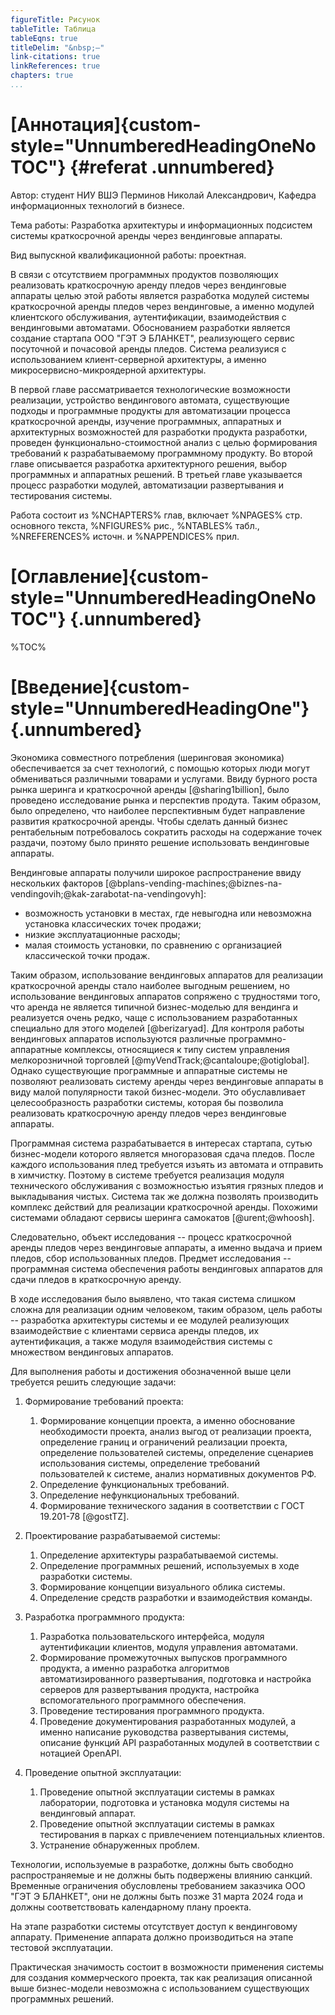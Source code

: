 ```yaml
---
figureTitle: Рисунок
tableTitle: Таблица
tableEqns: true
titleDelim: "&nbsp;–"
link-citations: true
linkReferences: true
chapters: true
...
```


# [Аннотация]{custom-style="UnnumberedHeadingOneNoTOC"} {#referat .unnumbered}

Автор: студент НИУ ВШЭ Перминов Николай Александрович, Кафедра информационных технологий в бизнесе.

Тема работы: Разработка архитектуры и информационных подсистем системы краткосрочной аренды через вендинговые аппараты.

Вид выпускной квалификационной работы: проектная.

В связи с отсутствием программных продуктов позволяющих реализовать краткосрочную аренду пледов через вендинговые аппараты целью этой работы является разработка модулей системы краткосрочной аренды пледов через вендинговые, а именно модулей клиентского обслуживания, аутентификации, взаимодействия с вендинговыми автоматами. Обоснованием разработки является создание стартапа ООО "ГЭТ Э БЛАНКЕТ", реализующего сервис посуточной и почасовой аренды пледов. Система реализуися с использованием клиент-серверной архитектуры, а именно микросервисно-микроядерной архитектуры.

В первой главе рассматривается технологические возможности реализации, устройство вендингового автомата, существующие подходы и программные продукты для автоматизации процесса краткосрочной аренды, изучение программных, аппаратных и архитектурных возможностей для разработки продукта разработки, проведен функционально-стоимостной анализ с целью формирования требований к разрабатываемому программному продукту. Во второй главе описывается разработка архитектурного решения, выбор программных и аппаратных решений. В третьей главе указывается процесс разработки модулей, автоматизации развертывания и тестирования системы.

Работа состоит из %NCHAPTERS% глав, включает %NPAGES% стр. основного текста, %NFIGURES% рис., %NTABLES% табл., %NREFERENCES% источн. и %NAPPENDICES% прил.

# [Оглавление]{custom-style="UnnumberedHeadingOneNoTOC"} {.unnumbered}

%TOC%

# [Введение]{custom-style="UnnumberedHeadingOne"} {.unnumbered}

Экономика совместного потребления (шеринговая экономика) обеспечивается за счет технологий, с помощью которых люди могут обмениваться различными товарами и услугами. Ввиду бурного роста рынка шеринга и краткосрочной аренды [@sharing1billion], было проведено исследование рынка и перспектив продута. Таким образом, было определено, что наиболее перспективным будет направление развития краткосрочной аренды. Чтобы сделать данный бизнес рентабельным потребовалось сократить расходы на содержание точек раздачи, поэтому было принято решение использовать вендинговые аппараты.

Вендинговые аппараты получили широкое распространение ввиду нескольких факторов [@bplans-vending-machines;@biznes-na-vendingovih;@kak-zarabotat-na-vendingovyh]: 

- возможность установки в местах, где невыгодна или невозможна установка классических точек продажи;
- низкие эксплуатационные расходы; 
- малая стоимость установки, по сравнению с организацией классической точки продаж.

Таким образом, использование вендинговых аппаратов для реализации краткосрочной аренды стало наиболее выгодным решением, но использование вендинговых аппаратов сопряжено с трудностями того, что аренда не является типичной бизнес-моделью для вендинга и реализуется очень редко, чаще с использованием разработанных специально для этого моделей [@berizaryad]. Для контроля работы вендинговых аппаратов используются различные программно-аппаратные комплексы, относящиеся к типу систем управления мелкорозничной торговлей [@myVendTrack;@cantaloupe;@otiglobal]. Однако существующие программные и аппаратные системы не позволяют реализовать систему аренды через вендинговые аппараты в виду малой популярности такой бизнес-модели. Это обуславливает целесообразность разработки системы, которая бы позволила реализовать краткосрочную аренду пледов через вендинговые аппараты.

Программная система разрабатывается в интересах стартапа, сутью бизнес-модели которого является многоразовая сдача пледов. После каждого использования плед требуется изъять из автомата и отправить в химчистку. Поэтому в системе требуется реализация модуля технического обслуживания с возможностью изъятия грязных пледов и выкладывания чистых. Система так же должна позволять производить комплекс действий для реализации краткосрочной аренды. Похожими системами обладают сервисы шеринга самокатов [@urent;@whoosh]. 

Следовательно, объект исследования -- процесс краткосрочной аренды пледов через вендинговые аппараты, а именно выдача и прием пледов, сбор использованных пледов. Предмет исследования -- программная система обеспечения работы вендинговых аппаратов для сдачи пледов в краткосрочную аренду.

В ходе исследования было выявлено, что такая система слишком сложна для реализации одним человеком, таким образом, цель работы -- разработка архитектуры системы и ее модулей реализующих взаимодействие с клиентами сервиса аренды пледов, их аутентификация, а также модуля взаимодействия системы с множеством вендинговых аппаратов.
<!-- , их аутентификация и подключение, а также организация автоматической интеграции и развертывания разрабатываемой системы.-->

Для выполнения работы и достижения обозначенной выше цели требуется решить следующие задачи: 

1. Формирование требований проекта:
    1. Формирование концепции проекта, а именно 
    обоснование необходимости проекта, 
    анализ выгод от реализации проекта, 
    определение границ и ограничений реализации проекта, 
    определение пользователей системы, 
    определение сценариев использования системы, 
    определение требований пользователей к системе, 
    анализ нормативных документов РФ.
    1. Определение функциональных требований.
    1. Определение нефункциональных требований.
    1. Формирование технического задания в соответствии с ГОСТ 19.201-78 [@gostTZ].

1. Проектирование разрабатываемой системы:
    1. Определение архитектуры разрабатываемой системы.
    1. Определение программных решений, используемых в ходе разработки системы.
    1. Формирование концепции визуального облика системы.
    1. Определение средств разработки и взаимодействия команды.

1. Разработка программного продукта:
    1. Разработка пользовательского интерфейса, модуля аутентификации клиентов, модуля управления автоматами.
    1. Формирование промежуточных выпусков программного продукта, а именно 
    разработка алгоритмов автоматизированного развертывания,
    подготовка и настройка серверов для развертывания продукта,
    настройка вспомогательного программного обеспечения.
    1. Проведение тестирования программного продукта.
    1. Проведение документирования разработанных модулей, а именно
    написание руководства развертывания системы,
    описание функций API разработанных модулей в соответствии с нотацией OpenAPI.

1. Проведение опытной эксплуатации:
    1. Проведение опытной эксплуатации системы в рамках лаборатории, подготовка и установка модуля системы на вендинговый аппарат.
    1. Проведение опытной эксплуатации системы в рамках тестирования в парках с привлечением потенциальных клиентов.
    1. Устранение обнаруженных проблем.

Технологии, используемые в разработке, должны быть свободно распространяемые и не должны быть подвержены влиянию санкций. Временные ограничения обусловлены требованием заказчика ООО "ГЭТ Э БЛАНКЕТ", они не должны быть позже 31 марта 2024 года и должны соответствовать календарному плану проекта. 

<!-- Создание собственной модели автомата стоит слишком дорого и не оправдывает затраченных средств: вендинговый аппарат фабричной модели с ячейками стоит от 219 тысяч рублей в розницу [@vendElement], заказ одного собственного аппарата при небольшой партии составит не менее 500 тысяч рублей, при этом это сделает невозможным аренду или лизинг таких автоматов. Поэтому наиболее выгодным решением будет реализация системы, которая бы позволяла проводить операции аренды с использованием немодифицированных или маломодифицированных ячеечных автоматов. -->

На этапе разработки системы отсутствует доступ к вендинговому аппарату. Применение аппарата должно производиться на этапе тестовой эксплуатации. 

<!-- В ходе выполнения задач ВКР должны быть получены следующие результаты: 

- разработаны и интегрированы в систему модули пользовательского интерфейса, аутентификации клиентов, управления автоматами;
- проведено тестирование программных модулей;
- реализованы автоматизированные интеграция и развертывание системы на серверах (сервере) заказчика;
- разработано руководство развертывания системы;
- взаимодеиствие модулей системы описано в соответствии с нотацией OpenAPI [@openAPISpec];
- проведено тестирование системы с использованием автомата, устранены критические неисправности выявленные в ходе тестирования. -->

<!-- Научная новизна выполненной работы отсутствует, так как результат не несет научного знания. Выполнение работы нацелено на разработку системы, которая позволит реализовать коммерческий проект.  -->

Практическая значимость состоит в возможности применения системы для создания коммерческого проекта, так как реализация описанной выше бизнес-модели невозможна с использованием существующих программных решений. 
<!-- Критерием успешности реализуемого проекта является применение компанией ООО "ГЭИ Э БЛАНКЕТ" разработанного решения, показателем успешности, таким образом, является акт о внедрении.  -->
